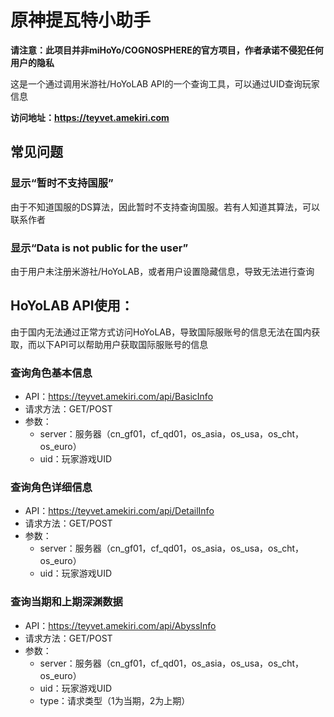 # 原神提瓦特小助手

**请注意：此项目并非miHoYo/COGNOSPHERE的官方项目，作者承诺不侵犯任何用户的隐私**

这是一个通过调用米游社/HoYoLAB API的一个查询工具，可以通过UID查询玩家信息

**访问地址：https://teyvet.amekiri.com**

## 常见问题

### 显示“暂时不支持国服”

由于不知道国服的DS算法，因此暂时不支持查询国服。若有人知道其算法，可以联系作者

### 显示“Data is not public for the user”

由于用户未注册米游社/HoYoLAB，或者用户设置隐藏信息，导致无法进行查询

## HoYoLAB API使用：

由于国内无法通过正常方式访问HoYoLAB，导致国际服账号的信息无法在国内获取，而以下API可以帮助用户获取国际服账号的信息

### 查询角色基本信息

- API：https://teyvet.amekiri.com/api/BasicInfo
- 请求方法：GET/POST
- 参数：
  - server：服务器（cn_gf01，cf_qd01，os_asia，os_usa，os_cht，os_euro）
  - uid：玩家游戏UID

### 查询角色详细信息

- API：https://teyvet.amekiri.com/api/DetailInfo
- 请求方法：GET/POST
- 参数：
  - server：服务器（cn_gf01，cf_qd01，os_asia，os_usa，os_cht，os_euro）
  - uid：玩家游戏UID

### 查询当期和上期深渊数据

- API：https://teyvet.amekiri.com/api/AbyssInfo
- 请求方法：GET/POST
- 参数：
  - server：服务器（cn_gf01，cf_qd01，os_asia，os_usa，os_cht，os_euro）
  - uid：玩家游戏UID
  - type：请求类型（1为当期，2为上期）

